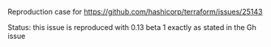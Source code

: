 Reproduction case for https://github.com/hashicorp/terraform/issues/25143

Status: this issue is reproduced with 0.13 beta 1 exactly as stated in the Gh issue
